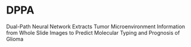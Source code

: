 # DPPA
Dual-Path Neural Network Extracts Tumor Microenvironment Information from Whole Slide Images to Predict Molecular Typing and Prognosis of Glioma
